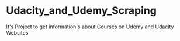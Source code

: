 # Udacity_and_Udemy_Scraping
It's Project to get information's about Courses on Udemy and Udacity Websites 
